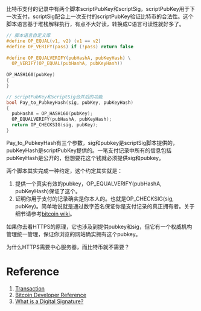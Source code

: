 
比特币支付的记录中有两个脚本scriptPubKey和scriptSig，scriptPubKey用于下一次支付，scriptSig配合上一次支付的scriptPubKey验证比特币的合法性。这个脚本语言基于堆栈解释执行，有点不大好读，转换成C语言可读性就好多了。


```C
// 脚本语言自定义库
#define OP_EQUAL(v1, v2) (v1 == v2) 
#define OP_VERIFY(pass) if (!pass) return false 
  
#define OP_EQUALVERIFY(pubHashA, pubKeyHash) \
  OP_VERIFY(OP_EQUAL(pubHashA, pubKeyHash))
  
OP_HASH160(pubKey)
{
}
```

```C
// scriptPubKey和scriptSig合并后的功能
bool Pay_to_PubkeyHash(sig, pubKey, pubKeyHash)
{
  pubHashA = OP_HASH160(pubKey);
  OP_EQUALVERIFY(pubHashA, pubKeyHash);
  return OP_CHECKSIG(sig, pubKey);
}
```

Pay_to_PubkeyHash有三个参数，sig和pubkey是scriptSig脚本提供的，pubKeyHash是scriptPubKey提供的。一笔支付记录中所有的信息包括pubKeyHash是公开的，但想要花这个钱就必须提供sig和pubkey。

两个脚本其实完成一种约定，这个约定其实就是：

1. 提供一个真实有效的pubkey，OP_EQUALVERIFY(pubHashA, pubKeyHash)保证了这个。
2. 证明你用于支付的记录确实是你本人的。也就是OP_CHECKSIG(sig, pubKey)。简单地说就是通过数字签名保证你是支付记录的真正拥有者。关于细节请参考[bitcoin wiki](https://en.bitcoin.it/wiki/OP_CHECKSIG)。

如果你去看HTTPS的原理，它也涉及到提供pubkey和sig，但它有一个权威机构管理统一管理，保证你浏览的网站确实拥有这个pubkey。

为什么HTTPS需要中心服务器，而比特币就不需要？

# Reference
1. [Transaction](https://en.bitcoin.it/wiki/Transaction)
2. [Bitcoin Developer Reference](https://bitcoin.org/en/developer-reference)
3. [What is a Digital Signature?](http://www.youdzone.com/signature.html)
